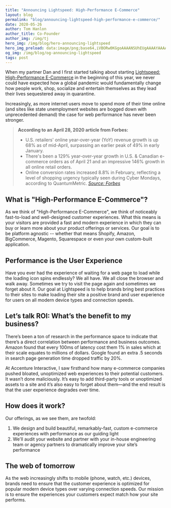 ```yaml
---
title: "Announcing Lightspeed: High‑Performance E‑Commerce"
layout: blog
permalink: "blog/announcing-lightspeed-high-performance-e-commerce/"
date: 2020-05-26
author: Tom Hanlon
author_title: Co-Founder
author_img: /img/tj
hero_img: /img/blog/hero-announcing-lightspeed
hero_img_preload: data:image/png;base64,iVBORw0KGgoAAAANSUhEUgAAAAYAAAACCAIAAAD0PzoJAAAALklEQVR42mOw8iyx8q0xDGr3zFpkEtYtapjMoOdbE5k7P79+R3LRcpeU6XqBTQD10Q3WBcNLxQAAAABJRU5ErkJggg==
og_img: /img/blog/og-announcing-lightspeed
tags: post
---
```


When my partner Dan and I first started talking about starting [Lightspeed: High-Performance E-Commerce](/ "Lightspeed: High-Performance E-Commerce Homepage") in the beginning of this year, we never could have expected how a global pandemic would fundamentally change how people work, shop, socialize and entertain themselves as they lead their lives sequestered away in quarantine.

Increasingly, as more internet users move to spend more of their time online (and sites like state unemployment websites are bogged down with unprecedented demand) the case for web performance has never been stronger. 

> **According to an April 28, 2020 article from Forbes:** 
> * U.S. retailers' online year-over-year (YoY) revenue growth is up 68% as of mid-April, surpassing an earlier peak of 49% in early January.
> * There's been a 129% year-over-year growth in U.S. & Canadian e-commerce orders as of April 21 and an impressive 146% growth in all online retail orders.
> * Online conversion rates increased 8.8% in February, reflecting a level of shopping urgency typically seen during Cyber Mondays, according to QuantumMetric.
> <cite>[Source: Forbes](https://www.forbes.com/sites/louiscolumbus/2020/04/28/how-covid-19-is-transforming-e-commerce/#3c18c4d3544f "Forbes Article: How COVID-19 IS Transforming E-commerce")</cite>

## What is "High-Performance E-Commerce"?
As we think of "High-Performance E-Commerce", we think of noticeably fast-to-load and well-designed customer experiences. What this means is your visitors are provided a fast and modern experience in which they can buy or learn more about your product offerings or services. Our goal is to be platform agnostic -- whether that means Shopify, Amazon, BigCommerce, Magento, Squarespace or even your own custom-built application.

## Performance is the User Experience
Have you ever had the experience of waiting for a web page to load while the loading icon spins endlessly? We all have. We all close the browser and walk away. Sometimes we try to visit the page again and sometimes we forget about it. Our goal at Lightspeed is to help brands bring best practices to their sites to make loading their site a positive brand and user experience for users on all modern device types and connection speeds. 

## Let’s talk ROI: What’s the benefit to my business?
There’s been a ton of research in the performance space to indicate that there’s a direct correlation between performance and business outcomes. Amazon found that every 100ms of latency cost them 1% in sales which at their scale equates to millions of dollars. Google found an extra .5 seconds in search page generation time dropped traffic by 20%.

At Accenture Interactive, I saw firsthand how many e-commerce companies pushed bloated, unoptimized web experiences to their potential customers. It wasn’t done maliciously. It’s easy to add third-party tools or unoptimized assets to a site and it’s also easy to forget about them&mdash;and the end result is that the user experience degrades over time. 

## How does it work?
Our offerings, as we see them, are twofold:  
1. We design and build beautiful, remarkably-fast, custom e-commerce experiences with performance as our guiding light
2. We'll audit your website and partner with your in-house engineering team or agency partners to dramatically improve your site’s performance

## The web of tomorrow
As the web increasingly shifts to mobile (phone, watch, etc.) devices, brands need to ensure that the customer experience is optimized for popular modern device types over varying connection speeds. Our mission is to ensure the experiences your customers expect match how your site performs. 
